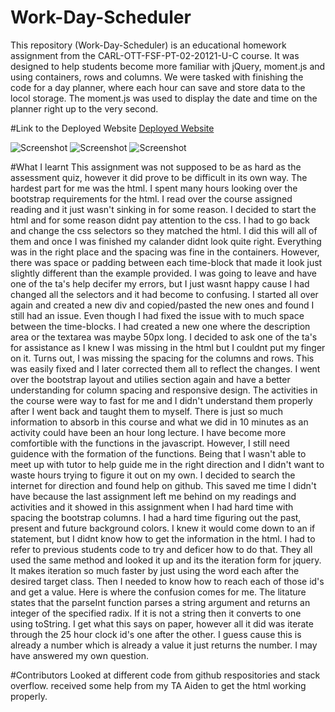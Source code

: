 # Work-Day-Scheduler
This repository (Work-Day-Scheduler) is an educational homework assignment from the CARL-OTT-FSF-PT-02-20121-U-C course. It was designed to help students become more familiar with jQuery, moment.js and using containers, rows and columns. We were tasked with finishing the code for a day planner, where each hour can save and store data to the locol storage. 
The moment.js was used to display the date and time on the planner right up to the very second. 

#Link to the Deployed Website <a href="https://nathanwichmann.github.io/Work-Day-Scheduler/.">Deployed Website</a> 

<img src="https://user-images.githubusercontent.com/77902368/112399036-dd180f00-8cdb-11eb-9bfc-9675ae7af81b.png" alt="Screenshot"> 
<img src="https://user-images.githubusercontent.com/77902368/112399087-f620c000-8cdb-11eb-84bc-f12aab13744c.png" alt="Screenshot">
<img src="https://user-images.githubusercontent.com/77902368/112399127-0afd5380-8cdc-11eb-8ac4-604d340ce99b.png" alt="Screenshot">

#What I learnt 
This assignment was not supposed to be as hard as the assessment quiz, however it did prove to be difficult in its own way. The hardest part for me was the html. I spent many hours looking over the bootstrap requirements for the html. I read over the course assigned reading and it just wasn't sinking in for some reason. I decided to start the html and for some reason didnt pay attention to the css. I had to go back and change the css selectors so they matched the html. I did this will all of them and once I was finished my calander didnt look quite right. Everything was in the right place and the spacing was fine in the containers. However, there was space or padding between each time-block that made it look just slightly different than the example provided. I was going to leave and have one of the ta's help decifer my errors, but I just wasnt happy cause I had changed all the selectors and it had become to confusing. 
I started all over again and created a new div and copied/pasted the new ones and found I still had an issue. Even though I had fixed the issue with to much space between the time-blocks. I had created a new one where the description area or the textarea was maybe 50px long. I decided to ask one of the ta's for assistance as I knew I was missing in the html but I couldnt put my finger on it. Turns out, I was missing the spacing for the columns and rows. This was easily fixed and I later corrected them all to reflect the changes. 
I went over the bootstrap layout and utilies section again and have a better understanding for column spacing and responsive design. The activities in the course were way to fast for me and I didn't understand them properly after I went back and taught them to myself. 
There is just so much information to absorb in this course and what we did in 10 minutes as an activity could have been an hour long lecture.
I have become more comfortible with the functions in the javascript. However, I still need guidence with the formation of the functions. Being that I wasn't able to meet up with tutor to help guide me in the right direction and I didn't want to waste hours trying to figure it out on my own. I decided to search the internet for direction and found help on github. This saved me time I didn't have because the last assignment left me behind on my readings and activities and it showed in this assignment when I had hard time with spacing the bootstrap columns. 
I had a hard time figuring out the past, present and future background colors. I knew it would come down to an if statement, but I didnt know how to get the information in the html. I had to refer to previous students code to try and deficer how to do that. They all used the same method and looked it up and its the iteration form for jquery. It makes iteration so much faster by just using the word each after the desired target class. Then I needed to know how to reach each of those id's and get a value. Here is where the confusion comes for me. The litature states that the parseInt function parses a string argument and returns an integer of the specified radix. If it is not a string then it converts to one using toString. I get what this says on paper, however all it did was iterate through the 25 hour clock id's one after the other. I guess cause this is already a number which is already a value it just returns the number. I may have answered my own question.

#Contributors
Looked at different code from github respositories and stack overflow. 
received some help from my TA Aiden to get the html working properly. 





